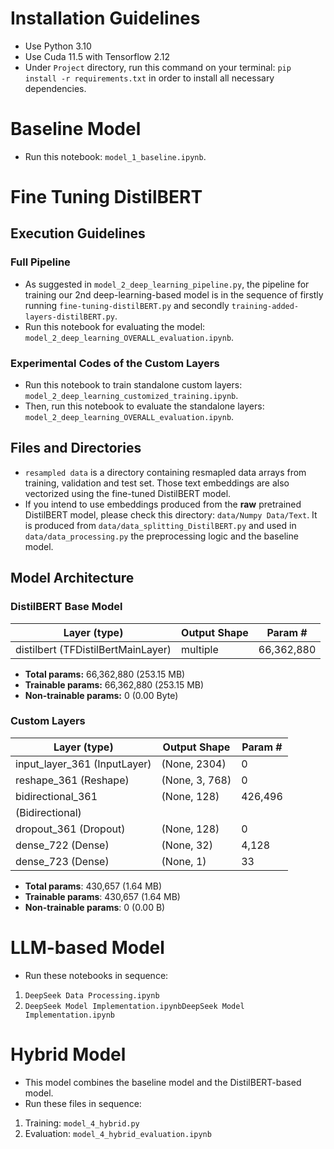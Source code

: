 # Installation Guidelines
* Use Python 3.10
* Use Cuda 11.5 with Tensorflow 2.12
* Under `Project` directory, run this command on your terminal: `pip install -r requirements.txt` in order to install all necessary dependencies.
# Baseline Model
* Run this notebook: `model_1_baseline.ipynb`.
# Fine Tuning DistilBERT
## Execution Guidelines
### Full Pipeline
* As suggested in `model_2_deep_learning_pipeline.py`, the pipeline for training our 2nd deep-learning-based model is in the sequence of firstly running `fine-tuning-distilBERT.py` and secondly `training-added-layers-distilBERT.py`.
* Run this notebook for evaluating the model: `model_2_deep_learning_OVERALL_evaluation.ipynb`.
### Experimental Codes of the Custom Layers
* Run this notebook to train standalone custom layers: `model_2_deep_learning_customized_training.ipynb`.
* Then, run this notebook to evaluate the standalone layers: `model_2_deep_learning_OVERALL_evaluation.ipynb`.
## Files and Directories
* `resampled data` is a directory containing resmapled data arrays from training, validation and test set. Those text embeddings are also vectorized using the fine-tuned DistilBERT model. 
* If you intend to use embeddings produced from the **raw** pretrained DistilBERT model, please check this directory: `data/Numpy Data/Text`. It is produced from `data/data_splitting_DistilBERT.py` and used in `data/data_processing.py` the preprocessing logic and the baseline model. 
## Model Architecture
### DistilBERT Base Model
| Layer (type)                | Output Shape           | Param #   |
|-----------------------------|------------------------|-----------|
| distilbert (TFDistilBertMainLayer) | multiple         | 66,362,880 |

* **Total params:** 66,362,880 (253.15 MB)  
* **Trainable params:** 66,362,880 (253.15 MB)  
* **Non-trainable params:** 0 (0.00 Byte)  

### Custom Layers
| Layer (type)                  | Output Shape           | Param #   |
|-------------------------------|------------------------|-----------|
| input_layer_361 (InputLayer)  | (None, 2304)           | 0         |
| reshape_361 (Reshape)         | (None, 3, 768)         | 0         |
| bidirectional_361             | (None, 128)            | 426,496   |
| (Bidirectional)               |                        |           |
| dropout_361 (Dropout)         | (None, 128)            | 0         |
| dense_722 (Dense)             | (None, 32)             | 4,128     |
| dense_723 (Dense)             | (None, 1)              | 33        |

* **Total params**: 430,657 (1.64 MB)
* **Trainable params**: 430,657 (1.64 MB)
* **Non-trainable params**: 0 (0.00 B)
# LLM-based Model
* Run these notebooks in sequence: 
1. `DeepSeek Data Processing.ipynb`
2. `DeepSeek Model Implementation.ipynbDeepSeek Model Implementation.ipynb`
# Hybrid Model
* This model combines the baseline model and the DistilBERT-based model. 
* Run these files in sequence:
1. Training: `model_4_hybrid.py`
2. Evaluation: `model_4_hybrid_evaluation.ipynb`